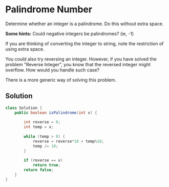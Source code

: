 # Palindrome Number

Determine whether an integer is a palindrome. Do this without extra space.

**Some hints:**
Could negative integers be palindromes? (ie, -1)

If you are thinking of converting the integer to string, note the restriction of using extra space.

You could also try reversing an integer. However, if you have solved the problem "Reverse Integer", you know that the reversed integer might overflow. How would you handle such case?

There is a more generic way of solving this problem.

## Solution
```java
class Solution {
    public boolean isPalindrome(int x) {
        
        int reverse = 0;
        int temp = x;
        
        while (temp > 0) {
            reverse = reverse*10 + temp%10;
            temp /= 10;
        }
        
        if (reverse == x)
            return true;
        return false;    
    }
}
```
